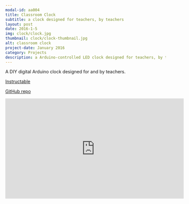 ```yaml
---
modal-id: aa004
title: Classroom Clock
subtitle: a clock designed for teachers, by teachers
layout: post
date: 2016-1-5
img: clock/clock.jpg
thumbnail: clock/clock-thumbnail.jpg
alt: classroom clock
project-date: January 2016
category: Projects
description: a Arduino-controlled LED clock designed for teachers, by teachers
---
```


A DIY digital Arduino clock designed for and by teachers.

[Instructable](https://www.instructables.com/id/Classroom-Clock/)

[GitHub repo](https://github.com/jdeboi/Classroom-Clock)

<div class="embed-responsive embed-responsive-16by9">
<iframe width="560" height="315" src="https://www.youtube.com/embed/bhV4uDYwKW8" frameborder="0" allow="autoplay; encrypted-media" allowfullscreen></iframe>
</div>
